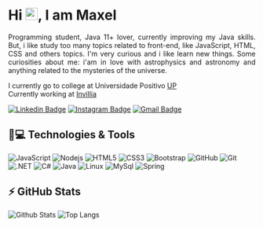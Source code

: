 <h1 align = "justify"> Hi <img src="https://media.giphy.com/media/hvRJCLFzcasrR4ia7z/giphy.gif" width="25px">, I am Maxel</h1>
<p align = "justify">Programming student, Java 11+ lover, currently improving my Java skills. But, i like study too many topics related to front-end, like JavaScript, HTML, CSS and others topics. I'm very curious and i like learn new things. Some curiosities about me: i'am in love with astrophysics and astronomy and anything related to the mysteries of the universe.</p>

I currently go to college at Universidade Positivo [UP](https://www.up.edu.br/) <br/>
Currently working at [Invillia](https://invillia.com/global-growth-framework/)


[![Linkedin Badge](https://img.shields.io/badge/-MaxelUdson-blue?style=flat-square&logo=Linkedin&logoColor=white&link=https://www.linkedin.com/in/maxel-udson-b7b65b203/)](https://www.linkedin.com/in/maxel-udson-b7b65b203/)
[![Instagram Badge](https://img.shields.io/badge/-maxudsom-purple?style=flat-square&logo=instagram&logoColor=white&link=https://www.instagram.com/maxudsom/)](https://www.instagram.com/maxudsom/)
[![Gmail Badge](https://img.shields.io/badge/-maxellopes32@gmail.com-c14438?style=flat-square&logo=Gmail&logoColor=white&link=mailto:maxellopes32@gmail.com)](maxellopes32@gmail.com)

## 🚀💻 Technologies & Tools

![JavaScript](https://img.shields.io/badge/-JavaScript-black?style=flat-square&logo=javascript)
![Nodejs](https://img.shields.io/badge/-Node.js-black?style=flat-square&logo=Node.js)
![HTML5](https://img.shields.io/badge/-HTML5-E34F26?style=flat-square&logo=html5&logoColor=white)
![CSS3](https://img.shields.io/badge/-CSS3-1572B6?style=flat-square&logo=css3)
![Bootstrap](https://img.shields.io/badge/-Bootstrap-563D7C?style=flat-square&logo=bootstrap)
![GitHub](https://img.shields.io/badge/-GitHub-181717?style=flat-square&logo=github)
![Git](https://img.shields.io/badge/-Git-black?style=flat-square&logo=git)
![.NET](https://img.shields.io/badge/-.NET-purple?style=flat-square&logo=.NET)
![C#](https://img.shields.io/badge/-CSharp-white?style=flat-square&logo=c)
![Java](https://img.shields.io/badge/-Java-black?style=flat-square&logo=java)
![Linux](https://img.shields.io/badge/-Linux-black?style=flat-square&logo=linux)
![MySql](https://img.shields.io/badge/-MySql-white?style=flat-square&logo=MySql)
![Spring](https://img.shields.io/badge/-SpringBoot-black?style=flat-square&logo=spring)

## ⚡ GitHub Stats

![Github Stats](https://github-readme-stats.vercel.app/api?username=Maxel-Uds&show_icons=true&count_private=true&show_icons=true&include_all_commits=true)
![Top Langs](https://github-readme-stats.vercel.app/api/top-langs/?username=Maxel-Uds&hide=TeX&layout=compact)
